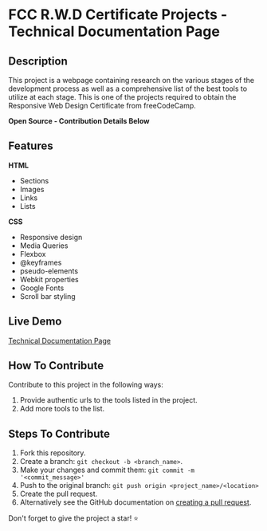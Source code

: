 # FCC R.W.D Certificate Projects - Technical Documentation Page

## Description

This project is a webpage containing research on the various stages of the development process as well as a comprehensive list of the best tools to utilize at each stage. This is one of the projects required to obtain the Responsive Web Design Certificate from freeCodeCamp.

**Open Source - Contribution Details Below**

## Features

**HTML**

-   Sections
-   Images
-   Links
-   Lists

**CSS**

-   Responsive design
-   Media Queries
-   Flexbox
-   @keyframes
-   pseudo-elements
-   Webkit properties
-   Google Fonts
-   Scroll bar styling

## Live Demo

[Technical Documentation Page](https://eddking-qs.github.io/Projects-Technical_Documentation/)

## How To Contribute

Contribute to this project in the following ways:

1. Provide authentic urls to the tools listed in the project.
2. Add more tools to the list.

## Steps To Contribute

1. Fork this repository.
2. Create a branch: `git checkout -b <branch_name>`.
3. Make your changes and commit them: `git commit -m '<commit_message>'`
4. Push to the original branch: `git push origin <project_name>/<location>`
5. Create the pull request.
6. Alternatively see the GitHub documentation on [creating a pull request](https://help.github.com/en/github/collaborating-with-issues-and-pull-requests/creating-a-pull-request).

Don't forget to give the project a star! ⭐
